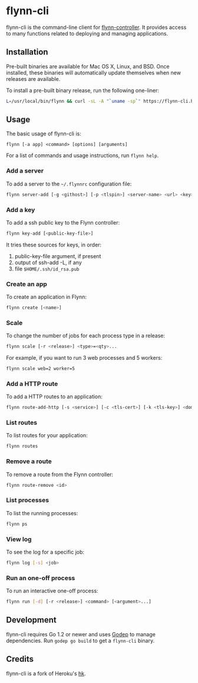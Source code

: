 # flynn-cli

flynn-cli is the command-line client for
[flynn-controller](https://github.com/flynn/flynn-controller). It provides
access to many functions related to deploying and managing applications.

## Installation

Pre-built binaries are available for Mac OS X, Linux, and BSD. Once installed,
these binaries will automatically update themselves when new releases are
available.

To install a pre-built binary release, run the following one-liner:

```bash
L=/usr/local/bin/flynn && curl -sL -A "`uname -sp`" https://flynn-cli.herokuapp.com/flynn.gz | zcat >$L && chmod +x $L
```

## Usage

The basic usage of flynn-cli is:

```text
flynn [-a app] <command> [options] [arguments]
```

For a list of commands and usage instructions, run `flynn help`.

### Add a server

To add a server to the `~/.flynnrc` configuration file:

```bash
flynn server-add [-g <githost>] [-p <tlspin>] <server-name> <url> <key>
```

### Add a key

To add a ssh public key to the Flynn controller:

```bash
flynn key-add [<public-key-file>]
```

It tries these sources for keys, in order:

1. public-key-file argument, if present
2. output of ssh-add -L, if any
3. file `$HOME/.ssh/id_rsa.pub`

### Create an app

To create an application in Flynn:

```bash
flynn create [<name>]
```

### Scale

To change the number of jobs for each process type in a release:

```bash
flynn scale [-r <release>] <type>=<qty>...
```

For example, if you want to run 3 web processes and 5 workers:

```bash
flynn scale web=2 worker=5
```

### Add a HTTP route

To add a HTTP routes to an application:

```bash
flynn route-add-http [-s <service>] [-c <tls-cert>] [-k <tls-key>] <domain>
```

### List routes

To list routes for your application:

```bash
flynn routes
```

### Remove a route

To remove a route from the Flynn controller:

```bash
flynn route-remove <id>
```

### List processes

To list the running processes:

```bash
flynn ps
```

### View log

To see the log for a specific job:

```bash
flynn log [-s] <job>
```

### Run an one-off process

To run an interactive one-off process:

```bash
flynn run [-d] [-r <release>] <command> [<argument>...]
```

## Development

flynn-cli requires Go 1.2 or newer and uses
[Godep](https://github.com/tools/godep) to manage dependencies. Run `godep go
build` to get a `flynn-cli` binary.


## Credits

flynn-cli is a fork of Heroku's [hk](https://github.com/heroku/hk).
